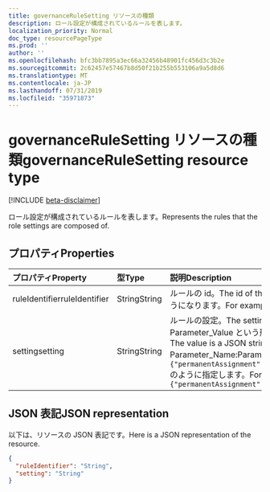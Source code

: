 ```yaml
---
title: governanceRuleSetting リソースの種類
description: ロール設定が構成されているルールを表します。
localization_priority: Normal
doc_type: resourcePageType
ms.prod: ''
author: ''
ms.openlocfilehash: bfc3bb7895a3ec66a32456b48901fc456d3c3b2e
ms.sourcegitcommit: 2c62457e57467b8d50f21b255b553106a9a5d8d6
ms.translationtype: MT
ms.contentlocale: ja-JP
ms.lasthandoff: 07/31/2019
ms.locfileid: "35971873"
---
```

# <a name="governancerulesetting-resource-type"></a><span data-ttu-id="68614-103">governanceRuleSetting リソースの種類</span><span class="sxs-lookup"><span data-stu-id="68614-103">governanceRuleSetting resource type</span></span>

[!INCLUDE [beta-disclaimer](../../includes/beta-disclaimer.md)]

<span data-ttu-id="68614-104">ロール設定が構成されているルールを表します。</span><span class="sxs-lookup"><span data-stu-id="68614-104">Represents the rules that the role settings are composed of.</span></span>


## <a name="properties"></a><span data-ttu-id="68614-105">プロパティ</span><span class="sxs-lookup"><span data-stu-id="68614-105">Properties</span></span>
|<span data-ttu-id="68614-106">プロパティ</span><span class="sxs-lookup"><span data-stu-id="68614-106">Property</span></span>      | <span data-ttu-id="68614-107">型</span><span class="sxs-lookup"><span data-stu-id="68614-107">Type</span></span>         |<span data-ttu-id="68614-108">説明</span><span class="sxs-lookup"><span data-stu-id="68614-108">Description</span></span>|
|:-------------|:-------------|:----------|
|<span data-ttu-id="68614-109">ruleIdentifier</span><span class="sxs-lookup"><span data-stu-id="68614-109">ruleIdentifier</span></span>|<span data-ttu-id="68614-110">String</span><span class="sxs-lookup"><span data-stu-id="68614-110">String</span></span>        |<span data-ttu-id="68614-111">ルールの id。</span><span class="sxs-lookup"><span data-stu-id="68614-111">The id of the rule.</span></span> <span data-ttu-id="68614-112">たとえば、 ``ExpirationRule``と``MfaRule``のようになります。</span><span class="sxs-lookup"><span data-stu-id="68614-112">For example, ``ExpirationRule`` and ``MfaRule``.</span></span>|
|<span data-ttu-id="68614-113">setting</span><span class="sxs-lookup"><span data-stu-id="68614-113">setting</span></span>       |<span data-ttu-id="68614-114">String</span><span class="sxs-lookup"><span data-stu-id="68614-114">String</span></span>        |<span data-ttu-id="68614-115">ルールの設定。</span><span class="sxs-lookup"><span data-stu-id="68614-115">The settings of the rule.</span></span> <span data-ttu-id="68614-116">この値は、Parameter_Name: Parameter_Value という形式のペアのリストを含む JSON 文字列です。</span><span class="sxs-lookup"><span data-stu-id="68614-116">The value is a JSON string with a list of pairs in the format of Parameter_Name:Parameter_Value.</span></span> <span data-ttu-id="68614-117">たとえば、`{"permanentAssignment":false,"maximumGrantPeriodInMinutes":129600}` のように指定します。</span><span class="sxs-lookup"><span data-stu-id="68614-117">For example, `{"permanentAssignment":false,"maximumGrantPeriodInMinutes":129600}`</span></span>|

## <a name="json-representation"></a><span data-ttu-id="68614-118">JSON 表記</span><span class="sxs-lookup"><span data-stu-id="68614-118">JSON representation</span></span>

<span data-ttu-id="68614-119">以下は、リソースの JSON 表記です。</span><span class="sxs-lookup"><span data-stu-id="68614-119">Here is a JSON representation of the resource.</span></span>

<!-- {
  "blockType": "resource",
  "@odata.type": "microsoft.graph.governanceRuleSetting"
}-->


```json
{
  "ruleIdentifier": "String",
  "setting": "String"
}

```

<!-- uuid: 8fcb5dbc-d5aa-4681-8e31-b001d5168d79
2015-10-25 14:57:30 UTC -->
<!--
{
  "type": "#page.annotation",
  "description": "governanceRuleSetting",
  "keywords": "",
  "section": "documentation",
  "tocPath": "",
  "suppressions": []
}
-->
